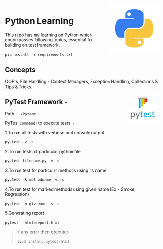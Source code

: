 
<img align="right" src="pythonlogo.png">

Python Learning
=
This repo has my learning on Python which encompasses following topics, essential for building an test framework.

```python
pip install -r requirements.txt
```

Concepts
-
OOP's, File Handling - Context Managers, Exception Handling, Collections & Tips & Tricks.




<img align="right" src="Pytest_logo.png">

PyTest Framework - 
-
Path - `./Pytest`

PyTest `commands` to execute tests :-

1.To run all tests with verbose and console output
```python
py.test -v -s
```
2.To run tests of particular python file
```python
py.test filename.py -v -s
```
3.To run test for particular methods using its name
```python
py.test -k methodname -v -s
```
4.To run test for marked methods using given name (Ex:- Smoke, Regression)
```python
py.test -m givename -v -s
```
5.Generating report 
```python
pytest --html=report.html
```
>If any error then execute:- 
> ```python
> pip3 install pytest-html
> ```
> 
